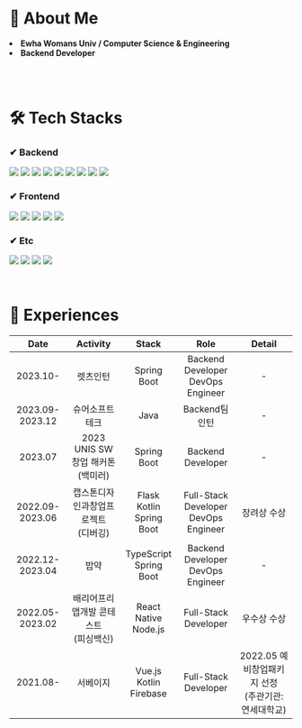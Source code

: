 # 🐥 About Me
<li> <b>Ewha Womans Univ / Computer Science & Engineering</b> </li>
<li> <b>Backend Developer</b> </li>
  
<br><br>

# 🛠 Tech Stacks
### ✔ Backend
<p>
  <img src="https://img.shields.io/badge/java-007396?style=flat-square&logo=java&logoColor=white"/>
  <img src="https://img.shields.io/badge/Spring-6DB33F?style=flat&logo=Spring&logoColor=white">
  <img src="https://img.shields.io/badge/Spring Boot-6DB33F?style=flat&logo=SpringBoot&logoColor=white">
  <img src="https://img.shields.io/badge/Node.js-339933?style=flat&logo=Node.js&logoColor=white">
  <img src="https://img.shields.io/badge/Flask-000000?style=flat-square&logo=flask&logoColor=white"/>
  <img src="https://img.shields.io/badge/MySQL-4479A1?style=flat&logo=MySQL&logoColor=white">
  <img src="https://img.shields.io/badge/MariaDB-003545?style=flat-square&logo=mariaDB&logoColor=white"/>
  <img src="https://img.shields.io/badge/Firebase-FFCA28?style=flat&logo=Firebase&logoColor=black">
  <img src="https://img.shields.io/badge/Amazon AWS-232F3E?style=flat-square&logo=amazonaws&logoColor=white"/>
</p>

### ✔ Frontend
<p>  
<img src="https://img.shields.io/badge/JavaScript-F7DF1E?style=flat-square&logo=javascript&logoColor=black"/>
<img src="https://img.shields.io/badge/Typescript-3178C6?style=flat-square&logo=Typescript&logoColor=white"/>
<img src="https://img.shields.io/badge/Vue.js-4FC08D?style=flat&logo=Vue.js&logoColor=white">
<img src="https://img.shields.io/badge/React Native-61DAFB?style=flat-square&logo=React&logoColor=black"/>
<img src="https://img.shields.io/badge/Kotlin-7F52FF?style=flat&logo=Kotlin&logoColor=white">
</p>

### ✔ Etc
<p>
<img src="https://img.shields.io/badge/C-A8B9CC?style=flat&logo=C&logoColor=white">
<img src="https://img.shields.io/badge/C++-blue.svg?style=flat&logo=c%2B%2B&logoColor=white">
<img src="https://img.shields.io/badge/Python-3776AB?style=flat&logo=Python&logoColor=white">
<img src="https://img.shields.io/badge/Linux-FCC624?style=flat-square&logo=linux&logoColor=black"/>
</p>

<br>

# 🌱 Experiences
|Date|Activity|Stack|Role|Detail|
|:--:|:--:|:--:|:--:|:--:|
|2023.10- |렛츠인턴|Spring Boot|Backend Developer<br>DevOps Engineer|-|
|2023.09-2023.12 |슈어소프트테크|Java|Backend팀 인턴|-|
|2023.07|2023 UNIS SW 창업 해커톤<br>(백미러)|Spring Boot|Backend Developer|-|
|2022.09-2023.06 |캡스톤디자인과창업프로젝트<br>(디버깅)|Flask<br>Kotlin<br>Spring Boot|Full-Stack Developer<br>DevOps Engineer|장려상 수상|
|2022.12-2023.04 |밥약|TypeScript<br>Spring Boot|Backend Developer<br>DevOps Engineer|-|
|2022.05-2023.02 |배리어프리 앱개발 콘테스트 <br>(피싱백신)|React Native<br>Node.js|Full-Stack Developer|우수상 수상|
|2021.08- |서베이지|Vue.js<br>Kotlin<br>Firebase|Full-Stack Developer|2022.05 예비창업패키지 선정<br>(주관기관: 연세대학교)|
